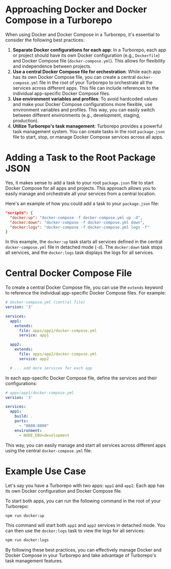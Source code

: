 # Approaching Docker and Docker Compose in a Turborepo

When using Docker and Docker Compose in a Turborepo, it's essential to consider the following best practices:

1. **Separate Docker configurations for each app**: In a Turborepo, each app or project should have its own Docker configuration (e.g., `Dockerfile`) and Docker Compose file (`docker-compose.yml`). This allows for flexibility and independence between projects.
2. **Use a central Docker Compose file for orchestration**: While each app has its own Docker Compose file, you can create a central `docker-compose.yml` file in the root of your Turborepo to orchestrate all the services across different apps. This file can include references to the individual app-specific Docker Compose files.
3. **Use environment variables and profiles**: To avoid hardcoded values and make your Docker Compose configurations more flexible, use environment variables and profiles. This way, you can easily switch between different environments (e.g., development, staging, production).
4. **Utilize Turborepo's task management**: Turborepo provides a powerful task management system. You can create tasks in the root `package.json` file to start, stop, or manage Docker Compose services across all apps.

# Adding a Task to the Root Package JSON

Yes, it makes sense to add a task to your root `package.json` file to start Docker Compose for all apps and projects. This approach allows you to easily manage and orchestrate all your services from a central location.

Here's an example of how you could add a task to your `package.json` file:
```json
"scripts": {
  "docker:up": "docker-compose -f docker-compose.yml up -d",
  "docker:down": "docker-compose -f docker-compose.yml down",
  "docker:logs": "docker-compose -f docker-compose.yml logs -f"
}
```
In this example, the `docker:up` task starts all services defined in the central `docker-compose.yml` file in detached mode (`-d`). The `docker:down` task stops all services, and the `docker:logs` task displays the logs for all services.

# Central Docker Compose File

To create a central Docker Compose file, you can use the `extends` keyword to reference the individual app-specific Docker Compose files. For example:
```yml
# docker-compose.yml (central file)
version: '3'

services:
  app1:
    extends:
      file: apps/app1/docker-compose.yml
      service: app1

  app2:
    extends:
      file: apps/app2/docker-compose.yml
      service: app2

  # ... add more services for each app
```
In each app-specific Docker Compose file, define the services and their configurations:
```yml
# apps/app1/docker-compose.yml
version: '3'

services:
  app1:
    build: .
    ports:
      - "8080:8080"
    environment:
      - NODE_ENV=development
```
This way, you can easily manage and start all services across different apps using the central `docker-compose.yml` file.

# Example Use Case

Let's say you have a Turborepo with two apps: `app1` and `app2`. Each app has its own Docker configuration and Docker Compose file.

To start both apps, you can run the following command in the root of your Turborepo:
```bash
npm run docker:up
```
This command will start both `app1` and `app2` services in detached mode. You can then use the `docker:logs` task to view the logs for all services:
```bash
npm run docker:logs
```
By following these best practices, you can effectively manage Docker and Docker Compose in your Turborepo and take advantage of Turborepo's task management features.